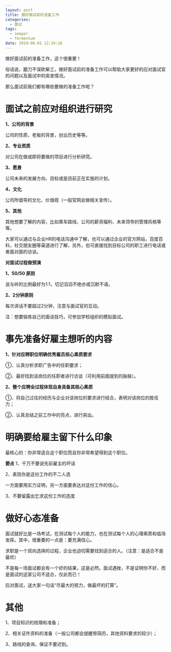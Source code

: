 ```yaml
---
layout: post
title: 做好面试前的准备工作
categories:
  - 面试
tags:
  - semper
  - fermentum
date: 2019-06-01 12:34:18
---
```


做好面试前的准备工作，这个很重要！ 

俗话说，磨刀不误砍柴工，做好面试前的准备工作可以帮助大家更好的应对面试官的问题以及面试中的突发情况。

那么面试前我们都有哪些要做的准备工作呢？


<!-- more -->

# 面试之前应对组织进行研究

**1、公司的背景**

公司的性质，老板的背景，创业历史等等。

**2、专业资质**

对公司在做或即将要做的项目进行分析研究。

**3、愿景**

公司未来的发展方向、目标或是目前正在实施的计划。

**4、文化**

公司所倡导的文化、价值观（一般官网会做相关宣传）。

**5、其他**

其他想要了解的内容，比如乘车路线、公司的薪资福利、未来领导的管理风格等等。

大家可以通过与企业HR的电话沟通中了解，也可以通过企业的官方网站，百度百科，社交朋友圈等渠道进行了解，另外，也可直接找到目标公司的职工进行电话或者面对面的访谈。

<!-- more -->

**对面试过程做预演**

**1、50/50 原则**

说与听的比例最好为1:1，切记滔滔不绝亦或沉默不语。

**2、2分钟原则**

每次讲话不要超过2分钟，注意与面试官的互动。

注：想要锻炼自己的面谈技巧，可参加学校组织的模拟面试。


# **事先准备好雇主想听的内容**

**1、针对应聘职位明确优秀雇员核心素质要求**

①、认真分析求职广告中的任职要求；

②、最好找到该岗位的任职者进行访谈（可利用前面提到的脉脉）。

**2、整个应聘全过程体现自身具备其核心素质**

①、将自己过往的经历与企业对该岗位的要求进行结合，表明对该岗位的胜任力；

②、认真总结之前工作中的亮点，进行突出。


# **明确要给雇主留下什么印象**

最核心的：你非常适合这个职位而且你非常希望得到这个职位。

**要点**
1、千万不要说先前雇主的坏话

2、表现你是这份工作的不二人选

一方面要用实力证明，另一方面要表达对这份工作的信心。

3、不要留露出乞求这份工作的态度

# 做好心态准备

面试就好比是一场考试，在测试每个人的能力，也在测试每个人的心理素质和临场发挥。其中，很重要的一点是：要充满信心。

求职是一个双向选择的过程，企业也迫切需要找到适合的人。（注意：是适合不是最优）

不是每一场面试都会有一个好的结果，这是必然。面试遇挫，不是证明你不好，而是面试的这家公司不适合，仅此而已！

应对面试，送大家一句话“尽最大的努力，做最坏的打算”。

# **其他**

1、项目知识的梳理和准备；

2、相关证件资料的准备（一般公司都会提醒带简历，其他资料要求的较少）；

3、路线的查询，保证不要迟到。
